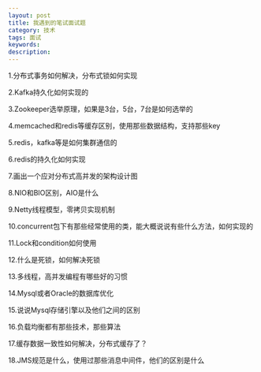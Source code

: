 ```yaml
---
layout: post
title: 我遇到的笔试面试题
category: 技术
tags: 面试
keywords: 
description: 
---
```


1.分布式事务如何解决，分布式锁如何实现

2.Kafka持久化如何实现的

3.Zookeeper选举原理，如果是3台，5台，7台是如何选举的

4.memcached和redis等缓存区别，使用那些数据结构，支持那些key

5.redis，kafka等是如何集群通信的

6.redis的持久化如何实现

7.画出一个应对分布式高并发的架构设计图

8.NIO和BIO区别，AIO是什么

9.Netty线程模型，零拷贝实现机制

10.concurrent包下有那些经常使用的类，能大概说说有些什么方法，如何实现的

11.Lock和condition如何使用

12.什么是死锁，如何解决死锁

13.多线程，高并发编程有哪些好的习惯

14.Mysql或者Oracle的数据库优化

15.说说Mysql存储引擎以及他们之间的区别

16.负载均衡都有那些技术，那些算法

17.缓存数据一致性如何解决，分布式缓存了？

18.JMS规范是什么，使用过那些消息中间件，他们的区别是什么





